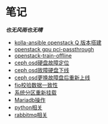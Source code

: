 # 笔记
***也无风雨也无晴***
- [kolla-ansible openstack Q 版本搭建](https://github.com/Riverdd/notes/blob/master/notes/openstack(queens)%20build%20whit%20kolla-ansible.md)
- [openstack gpu pci-passthrough](https://github.com/Riverdd/notes/blob/master/notes/openstack%20gpu%20pci-passthrough.md)
- [openstack-train-offline](https://github.com/Riverdd/notes/blob/master/notes/openstack-train-offline.md)
- [ceph osd硬盘故障定位](https://github.com/Riverdd/notes/blob/master/notes/ceph%20osd%E7%A1%AC%E7%9B%98%E6%95%85%E9%9A%9C%E5%AE%9A%E4%BD%8D.md)
- [ceph osd故障硬盘下线](https://github.com/Riverdd/notes/blob/master/notes/ceph%20osd%E6%95%85%E9%9A%9C%E7%A1%AC%E7%9B%98%E4%B8%8B%E7%BA%BF.md)
- [ceph osd更换故障盘后重新上线](https://github.com/Riverdd/notes/blob/master/notes/ceph%20osd%E6%9B%B4%E6%8D%A2%E6%95%85%E9%9A%9C%E7%9B%98%E5%90%8E%E9%87%8D%E6%96%B0%E4%B8%8A%E7%BA%BF.md)
- [fio校验数据一致性](https://github.com/Riverdd/notes/blob/master/notes/fio%E6%A0%A1%E9%AA%8C%E6%95%B0%E6%8D%AE%E4%B8%80%E8%87%B4%E6%80%A7.md)
- [系统分区重新挂载](https://github.com/Riverdd/notes/blob/master/notes/%E7%B3%BB%E7%BB%9F%E5%88%86%E5%8C%BA%E9%87%8D%E6%96%B0%E6%8C%82%E8%BD%BD.md)
- [Mariadb操作](https://github.com/Riverdd/notes/blob/master/notes/Mariadb.md)
- [python相关](https://github.com/Riverdd/notes/blob/master/notes/python相关.md)
- [rabbitmq相关](https://github.com/Riverdd/notes/blob/master/notes/rabbitmq.md)